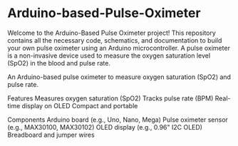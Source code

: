 # Arduino-based-Pulse-Oximeter
Welcome to the Arduino-Based Pulse Oximeter project! This repository contains all the necessary code, schematics, and documentation to build your own pulse oximeter using an Arduino microcontroller. A pulse oximeter is a non-invasive device used to measure the oxygen saturation level (SpO2) in the blood and pulse rate.

An Arduino-based pulse oximeter to measure oxygen saturation (SpO2) and pulse rate.

Features
Measures oxygen saturation (SpO2)
Tracks pulse rate (BPM)
Real-time display on OLED
Compact and portable

Components
Arduino board (e.g., Uno, Nano, Mega)
Pulse oximeter sensor (e.g., MAX30100, MAX30102)
OLED display (e.g., 0.96" I2C OLED)
Breadboard and jumper wires
